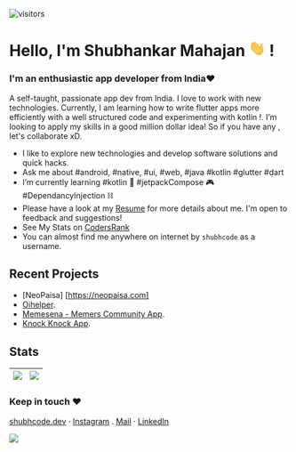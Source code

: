  ![visitors](https://visitor-badge.glitch.me/badge?page_id=shubhcode12&left_color=green&right_color=red)

<h1 align="start"> Hello, I'm Shubhankar Mahajan <img src="https://raw.githubusercontent.com/ABSphreak/ABSphreak/master/gifs/Hi.gif" width="30px"> ! </h1>

<h3 align="start">I'm an enthusiastic app developer from India❤</h3>  

A self-taught, passionate app dev from India. I love to work with new technologies. Currently, I am learning how to write flutter apps more efficiently with a well structured code and experimenting with kotlin !. I’m looking to apply my skills in a good million dollar idea! So if you have any , let's collaborate xD. 

 
-  I like to explore new technologies and develop software solutions and quick hacks.
-  Ask me about #android, #native, #ui, #web, #java #kotlin #glutter #dart
-  I’m currently learning #kotlin 📱 #jetpackCompose 🎮 #DependancyInjection ⛓️
-  Please have a look at my [Resume](https://raw.githubusercontent.com/shubhcode12/shubhcode12/7c6715dbbfd30591fdc7e2181e6e7a9b09bb93f2/shubhankar-mahajan-cv%20(1).pdf) for more details about me. I'm open to feedback and suggestions!
-  See My Stats on [CodersRank](https://profile.codersrank.io/user/shubhcode12)
-  You can almost find me anywhere on internet by `shubhcode` as a username.


## Recent Projects
- [NeoPaisa] [https://neopaisa.com]
- [Oihelper](https://oihelper.com/).
- [Memesena - Memers Community App](https://giantwheeltech.com/).
- [Knock Knock App](https://knockknockapp.in/).



## Stats
|<img src="https://github-readme-stats.vercel.app/api?username=shubhcode12&hide_border=true&show_icons=true&theme=radical&text_color=fff&title_color=F58B02&icon_color=F58B02"/>|<img src="https://github-readme-streak-stats.herokuapp.com/?user=shubhcode12&theme=dark&hide_border=true"/>|
|---|---|


<div align="start">

### Keep in touch ❤️

[shubhcode.dev](https://shubhcode.netlify.app/) · [Instagram](https://instagram.com/shubhcode) . [Mail](mailto:shubhcode.dev@gmail.com) · [LinkedIn](https://www.linkedin.com/in/shubhcode/)
 
![](https://media.tenor.com/bWUeVRqW9-IAAAAi/fast-cat-cat-excited.gif)


 
</div>

